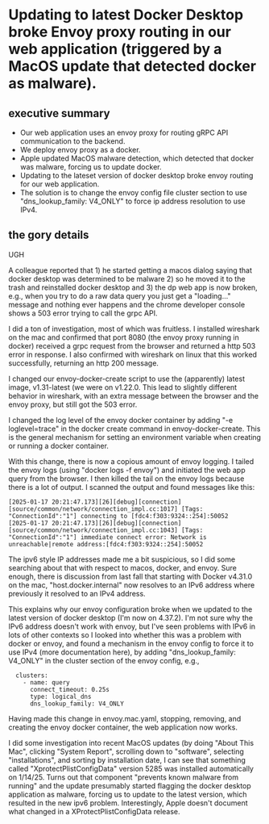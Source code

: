 # Updating to latest Docker Desktop broke Envoy proxy routing in our web application (triggered by a MacOS update that detected docker as malware).

## executive summary
- Our web application uses an envoy proxy for routing gRPC API communication to the backend.
- We deploy envoy proxy as a docker.
- Apple updated MacOS malware detection, which detected that docker was malware, forcing us to update docker.
- Updating to the lateset version of docker desktop broke envoy routing for our web application.
- The solution is to change the envoy config file cluster section to use "dns_lookup_family: V4_ONLY" to force ip address resolution to use IPv4.

## the gory details
UGH

A colleague reported that 1) he started getting a macos dialog saying that docker desktop was determined to be malware 2) so he moved it to the trash and reinstalled docker desktop and 3) the dp web app is now broken, e.g., when you try to do a raw data query you just get a "loading…" message and nothing ever happens and the chrome developer console shows a 503 error trying to call the grpc API.

I did a ton of investigation, most of which was fruitless.  I installed wireshark on the mac and confirmed that port 8080 (the envoy proxy running in docker) received a grpc request from the browser and returned a http 503 error in response.  I also confirmed with wireshark on linux that this worked successfully, returning an http 200 message.

I changed our envoy-docker-create script to use the (apparently) latest image, v1.31-latest (we were on v1.22.0.  This lead to slightly different behavior in wireshark, with an extra message between the browser and the envoy proxy, but still got the 503 error.

I changed the log level of the envoy docker container by adding "-e loglevel=trace" in the docker create command in envoy-docker-create.  This is the general mechanism for setting an environment variable when creating or running a docker container.

With this change, there is now a copious amount of envoy logging.  I tailed the envoy logs (using "docker logs -f envoy") and initiated the web app query from the browser.  I then killed the tail on the envoy logs because there is a lot of output.  I scanned the output and found messages like this:

```
[2025-01-17 20:21:47.173][26][debug][connection] [source/common/network/connection_impl.cc:1017] [Tags: "ConnectionId":"1"] connecting to [fdc4:f303:9324::254]:50052
[2025-01-17 20:21:47.173][26][debug][connection] [source/common/network/connection_impl.cc:1043] [Tags: "ConnectionId":"1"] immediate connect error: Network is unreachable|remote address:[fdc4:f303:9324::254]:50052
```

The ipv6 style IP addresses made me a bit suspicious, so I did some searching about that with respect to macos, docker, and envoy.  Sure enough, there is discussion from last fall that starting with Docker v4.31.0 on the mac, "host.docker.internal" now resolves to an IPv6 address where previously it resolved to an IPv4 address.

This explains why our envoy configuration broke when we updated to the latest version of docker desktop (I'm now on 4.37.2).  I'm not sure why the IPv6 address doesn't work with envoy, but I've seen problems with IPv6 in lots of other contexts so I looked into whether this was a problem with docker or envoy, and found a mechanism in the envoy config to force it to use IPv4 (more documentation here), by adding "dns_lookup_family: V4_ONLY" in the cluster section of the envoy config, e.g., 

```
  clusters:
    - name: query
      connect_timeout: 0.25s
      type: logical_dns
      dns_lookup_family: V4_ONLY

```

Having made this change in envoy.mac.yaml, stopping, removing, and creating the envoy docker container, the web application now works.

I did some investigation into recent MacOS updates (by doing "About This Mac", clicking "System Report", scrolling down to "software", selecting "installations", and sorting by installation date, I can see that something called "XprotectPlistConfigData" version 5285 was installed automatically on 1/14/25.  Turns out that component "prevents known malware from running" and the update presumably started flagging the docker desktop application as malware, forcing us to update to the latest version, which resulted in the new ipv6 problem.  Interestingly, Apple doesn't document what changed in a XProtectPlistConfigData release.
